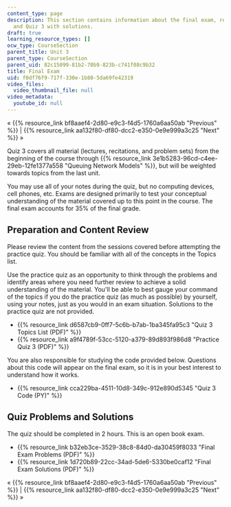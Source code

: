 ```yaml
---
content_type: page
description: This section contains information about the final exam, review material,
  and Quiz 3 with solutions.
draft: true
learning_resource_types: []
ocw_type: CourseSection
parent_title: Unit 3
parent_type: CourseSection
parent_uid: 82c15099-81b2-70b9-823b-c741f08c9b32
title: Final Exam
uid: f0df76f9-717f-330e-1b80-5da69fe42319
video_files:
  video_thumbnail_file: null
video_metadata:
  youtube_id: null
---
```

« {{% resource_link bf8aaef4-2d80-e9c3-f4d5-1760a6aa50ab "Previous" %}} | {{% resource_link aa132f80-df80-dcc2-e350-0e9e999a3c25 "Next" %}} »

Quiz 3 covers all material (lectures, recitations, and problem sets) from the beginning of the course through {{% resource_link 3e1b5283-96cd-c4ee-29eb-12fe1377a558 "Queuing Network Models" %}}, but will be weighted towards topics from the last unit.

You may use all of your notes during the quiz, but no computing devices, cell phones, etc. Exams are designed primarily to test your conceptual understanding of the material covered up to this point in the course. The final exam accounts for 35% of the final grade.

Preparation and Content Review
------------------------------

Please review the content from the sessions covered before attempting the practice quiz. You should be familiar with all of the concepts in the Topics list.

Use the practice quiz as an opportunity to think through the problems and identify areas where you need further review to achieve a solid understanding of the material. You'll be able to best gauge your command of the topics if you do the practice quiz (as much as possible) by yourself, using your notes, just as you would in an exam situation. Solutions to the practice quiz are not provided.

*   {{% resource_link d6587cb9-0ff7-5c6b-b7ab-1ba345fa95c3 "Quiz 3 Topics List (PDF)" %}}
*   {{% resource_link a9f4789f-53cc-5120-a379-89d893f986d8 "Practice Quiz 3 (PDF)" %}}

You are also responsible for studying the code provided below. Questions about this code will appear on the final exam, so it is in your best interest to understand how it works.

*   {{% resource_link cca229ba-4511-10d8-349c-912e890d5345 "Quiz 3 Code (PY)" %}}

Quiz Problems and Solutions
---------------------------

The quiz should be completed in 2 hours. This is an open book exam.

*   {{% resource_link b32eb3ce-3529-38c8-84d0-da30459f8033 "Final Exam Problems (PDF)" %}}
*   {{% resource_link 1d720b89-22cc-34ad-5de6-5330be0caf12 "Final Exam Solutions (PDF)" %}}

« {{% resource_link bf8aaef4-2d80-e9c3-f4d5-1760a6aa50ab "Previous" %}} | {{% resource_link aa132f80-df80-dcc2-e350-0e9e999a3c25 "Next" %}} »